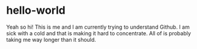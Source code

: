 # hello-world

Yeah so hi!
This is me and I am currently trying to understand Github.
I am sick with a cold and that is making it hard to concentrate.
All of is probably taking me way longer than it should.
